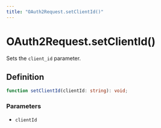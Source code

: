 ```yaml
---
title: "OAuth2Request.setClientId()"
---
```


# OAuth2Request.setClientId()

Sets the `client_id` parameter.

## Definition

```ts
function setClientId(clientId: string): void;
```

### Parameters

- `clientId`
